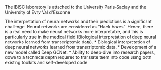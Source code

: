 The IBISC laboratory is attached to the University Paris-Saclay and the University of Evry Val d'Essonne

The interpretation of neural networks and their predictions is a significant challenge. Neural networks are considered as “black boxes”. Hence, there is a real need to make neural networks more interpretable, and this is particularly true in the medical field (Biological interpretation of deep neural networks learned from transcriptomic data).
    * Biological interpretation of deep neural networks learned from transcriptomic data.
    * Development of a new model called Deep GONet.
    * Ability to deep-dive into research papers, down to a technical depth required to translate them into code using both existing toolkits and self-developed code.


